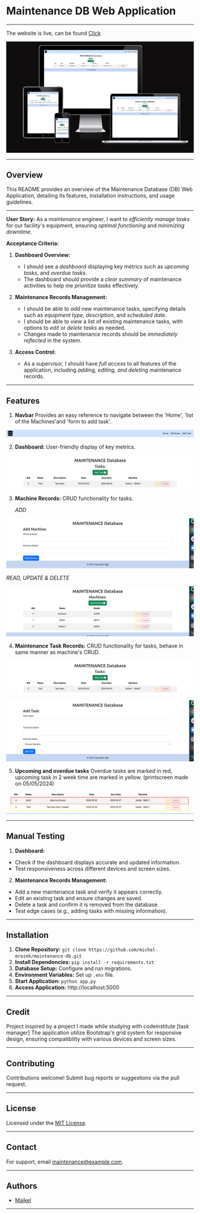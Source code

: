 # Maintenance DB Web Application

---


The website is live, can be found [Click](https://maintenance-db-mm-87fcc874b709.herokuapp.com/)

![Site view across devices](/maintenance/static/media/responsiveness.png)

---

## Overview
This README provides an overview of the Maintenance Database (DB) Web Application, detailing its features, installation instructions, and usage guidelines.

---

**User Story:**
As a *maintenance* engineer, I want to *efficiently manage tasks* for our facility's equipment, ensuring *optimal functioning* and *minimizing downtime*.

**Acceptance Criteria:**
1. **Dashboard Overview:**
   - I should see a *dashboard* displaying key metrics such as *upcoming tasks*, and *overdue tasks*.
   - The dashboard should provide a *clear summary* of maintenance activities to help me *prioritize tasks* effectively.

2. **Maintenance Records Management:**
   - I should be able to *add* new maintenance tasks, specifying details such as *equipment type*, *description*, and *scheduled date*.
   - I should be able to *view* a list of existing maintenance tasks, with options to *edit* or *delete tasks* as needed.
   - Changes made to maintenance records should be *immediately reflected* in the system.

3. **Access Control:**
   - As a supervisor, I should have *full access* to all features of the application, including *adding, editing, and deleting* maintenance records.

---

## Features

1. **Navbar** Provides an easy reference to navigate between the 'Home', 'list of the Machines'and 'form to add task'.

![Navbar](/maintenance/static/media/navbar.png)

2. **Dashboard:** User-friendly display of key metrics.

![Dashboard with list of tasks](/maintenance/static/media/tasks.png)

3. **Machine Records:** CRUD functionality for tasks.

   *ADD*
   
![Form to add machine](/maintenance/static/media/add-machine-form.png)

   *READ, UPDATE & DELETE*

![Dashboard with list of machines](/maintenance/static/media/machines.png)

4. **Maintenance Task Records:** CRUD functionality for tasks, behave in same manner as machine's CRUD.

![Dashboard with list of tasks](/maintenance/static/media/tasks.png)

![form to add task](/maintenance/static/media/add-task-form.png)


5. **Upcoming and overdue tasks** Overdue tasks are marked in red, upcoming task in 2 week time are marked in yellow. (printscreen made on 05/05/2024)

![Upcoming and overdue](/maintenance/static/media/overdue.png)

---

## Manual Testing

1. **Dashboard:**
- Check if the dashboard displays accurate and updated information.
- Test responsiveness across different devices and screen sizes.

2. **Maintenance Records Management:**
- Add a new maintenance task and verify it appears correctly.
- Edit an existing task and ensure changes are saved.
- Delete a task and confirm it is removed from the database.
- Test edge cases (e.g., adding tasks with missing information).

---

## Installation

1. **Clone Repository:** `git clone https://github.com/michal-mrozek/maintenance-db.git`
2. **Install Dependencies:** `pip install -r requirements.txt`
3. **Database Setup:** Configure and run migrations.
4. **Environment Variables:** Set up `.env` file.
5. **Start Application:** `python app.py`
6. **Access Application:** http://localhost:5000

---

## Credit

Project inspired by a project I made while studying with codeinstitute [task manager]
The application utilize Bootstrap's grid system for responsive design, ensuring compatibility with various devices and screen sizes.

---

## Contributing

Contributions welcome! Submit bug reports or suggestions via the pull request.

---

## License

Licensed under the [MIT License](https://opensource.org/licenses/MIT).

---

## Contact

For support, email [maintenance@example.com](mailto:maintenance@example.com).

---

## Authors

- [Majkel](https://github.com/michal-mrozek)

---


